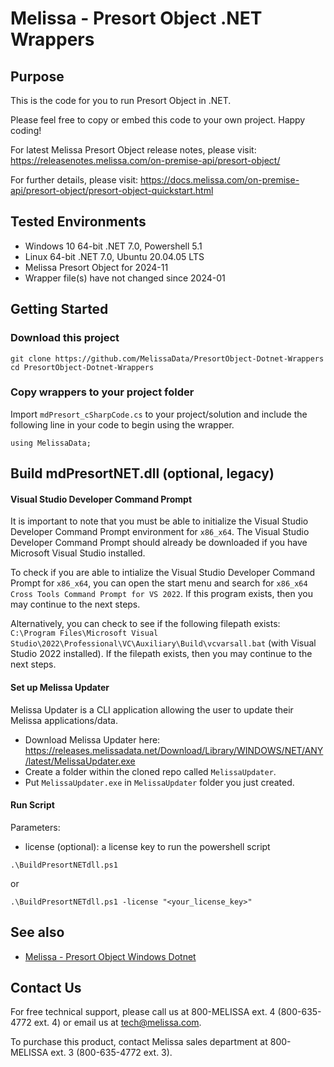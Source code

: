 # Melissa - Presort Object .NET Wrappers

## Purpose
This is the code for you to run Presort Object in .NET.

Please feel free to copy or embed this code to your own project. Happy coding!

For latest Melissa Presort Object release notes, please visit: https://releasenotes.melissa.com/on-premise-api/presort-object/

For further details, please visit: https://docs.melissa.com/on-premise-api/presort-object/presort-object-quickstart.html

## Tested Environments
- Windows 10 64-bit .NET 7.0, Powershell 5.1
- Linux 64-bit .NET 7.0, Ubuntu 20.04.05 LTS
- Melissa Presort Object for 2024-11
- Wrapper file(s) have not changed since 2024-01

## Getting Started

### Download this project
```
git clone https://github.com/MelissaData/PresortObject-Dotnet-Wrappers
cd PresortObject-Dotnet-Wrappers
```

### Copy wrappers to your project folder
Import `mdPresort_cSharpCode.cs` to your project/solution and include the following line in your code to begin using the wrapper.

```
using MelissaData;
```

## Build mdPresortNET.dll (optional, legacy)
#### Visual Studio Developer Command Prompt
It is important to note that you must be able to initialize the Visual Studio Developer Command Prompt environment for `x86_x64`. The Visual Studio Developer Command Prompt should already be downloaded if you have Microsoft Visual Studio installed. 

To check if you are able to intialize the Visual Studio Developer Command Prompt for `x86_x64`, you can open the start menu and search for `x86_x64 Cross Tools Command Prompt for VS 2022`. If this program exists, then you may continue to the next steps.

Alternatively, you can check to see if the following filepath exists: `C:\Program Files\Microsoft Visual Studio\2022\Professional\VC\Auxiliary\Build\vcvarsall.bat` (with Visual Studio 2022 installed). If the filepath exists, then you may continue to the next steps.

#### Set up Melissa Updater 
Melissa Updater is a CLI application allowing the user to update their Melissa applications/data. 

- Download Melissa Updater here: <https://releases.melissadata.net/Download/Library/WINDOWS/NET/ANY/latest/MelissaUpdater.exe>
- Create a folder within the cloned repo called `MelissaUpdater`.
- Put `MelissaUpdater.exe` in `MelissaUpdater` folder you just created.

#### Run Script
Parameters:
- license (optional): a license key to run the powershell script

```
.\BuildPresortNETdll.ps1
```

or

```
.\BuildPresortNETdll.ps1 -license "<your_license_key>"
```

## See also
- [Melissa - Presort Object Windows Dotnet](https://github.com/MelissaData/PresortObject-Dotnet)
    
## Contact Us
For free technical support, please call us at 800-MELISSA ext. 4 (800-635-4772 ext. 4) or email us at tech@melissa.com.

To purchase this product, contact Melissa sales department at 800-MELISSA ext. 3 (800-635-4772 ext. 3).
